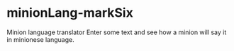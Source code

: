 # minionLang-markSix
 Minion language translator
Enter some text and see how a minion will say it in minionese language.
